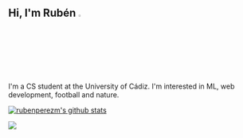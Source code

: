 ## Hi, I'm Rubén <a href="https://www.gautamkrishnar.com/"><img src="https://media.giphy.com/media/hvRJCLFzcasrR4ia7z/giphy.gif" width="3%"></a>

I'm a CS student at the University of Cádiz.
I'm interested in ML, web development, football and nature.

[![rubenperezm's github stats](https://github-readme-stats.vercel.app/api?username=rubenperezm&hide=issues&show_icons=true&theme=radical)](https://github.com/anuraghazra/github-readme-stats)


![](https://komarev.com/ghpvc/?username=rubenperezm&color=brightgreen&style=for-the-badge)
